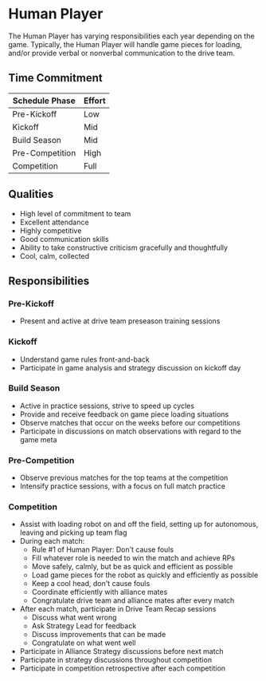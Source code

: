 # Human Player

The Human Player has varying responsibilities each year depending on the game.
Typically, the Human Player will handle game pieces for loading, and/or provide
verbal or nonverbal communication to the drive team.

## Time Commitment

| Schedule Phase     | Effort   |
|--------------------|----------|
| Pre-Kickoff        | Low      |
| Kickoff            | Mid      |
| Build Season       | Mid      |
| Pre-Competition    | High     |
| Competition        | Full     |

## Qualities
 - High level of commitment to team
 - Excellent attendance
 - Highly competitive
 - Good communication skills
 - Ability to take constructive criticism gracefully and thoughtfully
 - Cool, calm, collected

## Responsibilities

### Pre-Kickoff
 - Present and active at drive team preseason training sessions

### Kickoff
 - Understand game rules front-and-back
 - Participate in game analysis and strategy discussion on kickoff day

### Build Season
 - Active in practice sessions, strive to speed up cycles
 - Provide and receive feedback on game piece loading situations
 - Observe matches that occur on the weeks before our competitions
 - Participate in discussions on match observations with regard to the game meta

### Pre-Competition
 - Observe previous matches for the top teams at the competition
 - Intensify practice sessions, with a focus on full match practice

### Competition
 - Assist with loading robot on and off the field, setting up for autonomous, leaving and picking up team flag
 - During each match:
    - Rule #1 of Human Player: Don't cause fouls
    - Fill whatever role is needed to win the match and achieve RPs
    - Move safely, calmly, but be as quick and efficient as possible
    - Load game pieces for the robot as quickly and efficiently as possible
    - Keep a cool head, don't cause fouls
    - Coordinate efficiently with alliance mates
    - Congratulate drive team and alliance mates after every match
 - After each match, participate in Drive Team Recap sessions
    - Discuss what went wrong
    - Ask Strategy Lead for feedback
    - Discuss improvements that can be made
    - Congratulate on what went well
 - Participate in Alliance Strategy discussions before next match
 - Participate in strategy discussions throughout competition
 - Participate in competition retrospective after each competition
